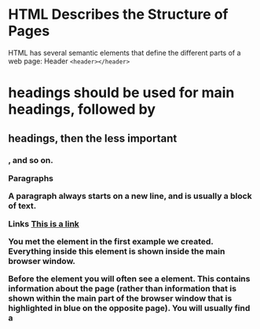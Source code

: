 # HTML Describes the Structure of Pages

HTML has several semantic elements that define the different parts of a web page:
Header
`<header></header>`

<h1> headings should be used for main headings, followed by <h2> headings, then the less important <h3>, and so on.

Paragraphs
<p> </p>

A paragraph always starts on a new line, and is usually a block of text.

Links
<a href="#">This is a link</a>


You met the <body> element in the first example we created. Everything inside this element is
shown inside the main browser window.

Before the <body> element you will often see a <head> element. This contains information
about the page (rather than information that is shown within the main part of the browser
window that is highlighted in blue on the opposite page). You will usually find a <title>
element inside the `<head>` element.


![body](imgs/body.PNG)

[complete the next page](https://judyal-taweel.github.io/reading-notes02/read201b)

